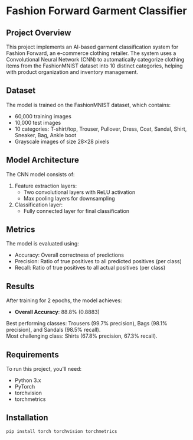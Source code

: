 # Fashion Forward Garment Classifier

## Project Overview
This project implements an AI-based garment classification system for Fashion Forward, an e-commerce clothing retailer. The system uses a Convolutional Neural Network (CNN) to automatically categorize clothing items from the FashionMNIST dataset into 10 distinct categories, helping with product organization and inventory management.

## Dataset
The model is trained on the FashionMNIST dataset, which contains:
- 60,000 training images
- 10,000 test images
- 10 categories: T-shirt/top, Trouser, Pullover, Dress, Coat, Sandal, Shirt, Sneaker, Bag, Ankle boot
- Grayscale images of size 28×28 pixels

## Model Architecture
The CNN model consists of:
1. Feature extraction layers:
   - Two convolutional layers with ReLU activation
   - Max pooling layers for downsampling
2. Classification layer:
   - Fully connected layer for final classification

## Metrics
The model is evaluated using:
- Accuracy: Overall correctness of predictions
- Precision: Ratio of true positives to all predicted positives (per class)
- Recall: Ratio of true positives to all actual positives (per class)

## Results
After training for 2 epochs, the model achieves:

- **Overall Accuracy**: 88.8% (0.8883)

Best performing classes: Trousers (99.7% precision), Bags (98.1% precision), and Sandals (98.5% recall).  
Most challenging class: Shirts (67.8% precision, 67.3% recall).

## Requirements
To run this project, you'll need:
- Python 3.x
- PyTorch
- torchvision
- torchmetrics

## Installation
```bash
pip install torch torchvision torchmetrics
